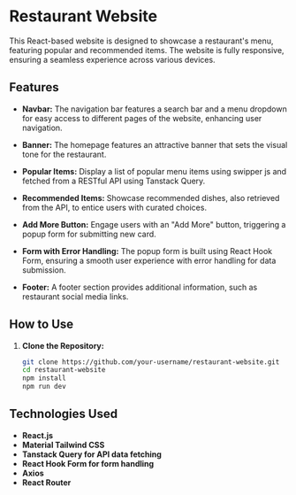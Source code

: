 # Restaurant Website

This React-based website is designed to showcase a restaurant's menu, featuring popular and recommended items. The website is fully responsive, ensuring a seamless experience across various devices.

## Features

- **Navbar:** The navigation bar features a search bar and a menu dropdown for easy access to different pages of the website, enhancing user navigation.

- **Banner:** The homepage features an attractive banner that sets the visual tone for the restaurant.

- **Popular Items:** Display a list of popular menu items using swipper js and fetched from a RESTful API using Tanstack Query.

- **Recommended Items:** Showcase recommended dishes, also retrieved from the API, to entice users with curated choices.

- **Add More Button:** Engage users with an "Add More" button, triggering a popup form for submitting new card.

- **Form with Error Handling:** The popup form is built using React Hook Form, ensuring a smooth user experience with error handling for data submission.

- **Footer:** A footer section provides additional information, such as restaurant social media links.

## How to Use

1. **Clone the Repository:**
   ```bash
   git clone https://github.com/your-username/restaurant-website.git
   cd restaurant-website
   npm install
   npm run dev

## Technologies Used

- **React.js**
- **Material Tailwind CSS**
- **Tanstack Query for API data fetching**
- **React Hook Form for form handling**
- **Axios**
- **React Router**
